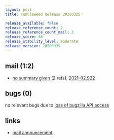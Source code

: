```yaml
---
layout: post
title: Tumbleweed Release 20200325

release_available: false
release_reference_count: 2
release_reference_count_mail: 2
release_score: 88
release_stability_level: moderate
release_version: 20200325
---
```


## mail (1:2)

- [no summary given](https://github.com/boombatower/tumbleweed-review/issues/10) (2 refs); [2021-02.922](https://github.com/boombatower/tumbleweed-review/issues/10)

## bugs (0)

<!--more-->

no relevant bugs due to [loss of bugzilla API access](https://bugzilla.opensuse.org/show_bug.cgi?id=1157722)



## links

- [mail announcement](https://github.com/boombatower/tumbleweed-review/issues/10)
